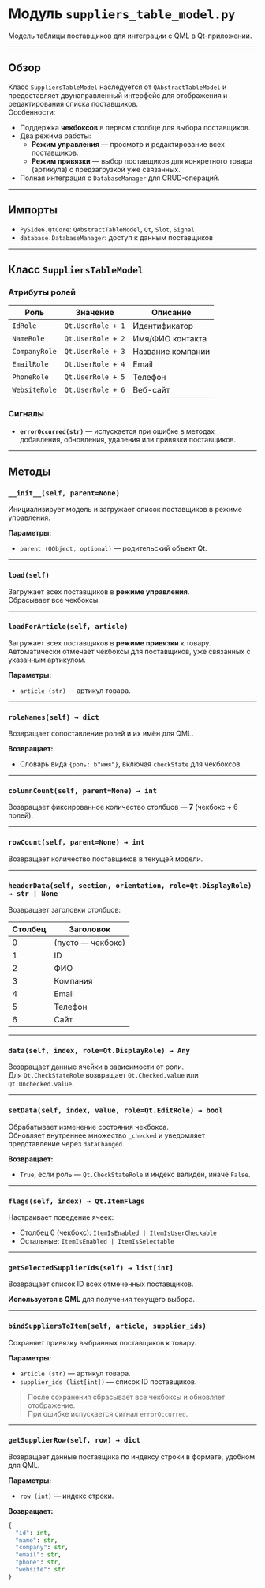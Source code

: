 # Модуль `suppliers_table_model.py`

Модель таблицы поставщиков для интеграции с QML в Qt-приложении.

---

## Обзор

Класс `SuppliersTableModel` наследуется от `QAbstractTableModel` и предоставляет двунаправленный интерфейс для отображения и редактирования списка поставщиков.  
Особенности:

- Поддержка **чекбоксов** в первом столбце для выбора поставщиков.
- Два режима работы:
  - **Режим управления** — просмотр и редактирование всех поставщиков.
  - **Режим привязки** — выбор поставщиков для конкретного товара (артикула) с предзагрузкой уже связанных.
- Полная интеграция с `DatabaseManager` для CRUD-операций.

---

## Импорты

- `PySide6.QtCore`: `QAbstractTableModel`, `Qt`, `Slot`, `Signal`
- `database.DatabaseManager`: доступ к данным поставщиков

---

## Класс `SuppliersTableModel`

### Атрибуты ролей

| Роль            | Значение                | Описание               |
|-----------------|-------------------------|------------------------|
| `IdRole`        | `Qt.UserRole + 1`       | Идентификатор          |
| `NameRole`      | `Qt.UserRole + 2`       | Имя/ФИО контакта       |
| `CompanyRole`   | `Qt.UserRole + 3`       | Название компании      |
| `EmailRole`     | `Qt.UserRole + 4`       | Email                  |
| `PhoneRole`     | `Qt.UserRole + 5`       | Телефон                |
| `WebsiteRole`   | `Qt.UserRole + 6`       | Веб-сайт               |

### Сигналы

- **`errorOccurred(str)`** — испускается при ошибке в методах добавления, обновления, удаления или привязки поставщиков.

---

## Методы

### `__init__(self, parent=None)`

Инициализирует модель и загружает список поставщиков в режиме управления.

**Параметры:**  
- `parent (QObject, optional)` — родительский объект Qt.

---

### `load(self)`

Загружает всех поставщиков в **режиме управления**.  
Сбрасывает все чекбоксы.

---

### `loadForArticle(self, article)`

Загружает всех поставщиков в **режиме привязки** к товару.  
Автоматически отмечает чекбоксы для поставщиков, уже связанных с указанным артикулом.

**Параметры:**  
- `article (str)` — артикул товара.

---

### `roleNames(self) → dict`

Возвращает сопоставление ролей и их имён для QML.

**Возвращает:**  
- Словарь вида `{роль: b"имя"}`, включая `checkState` для чекбоксов.

---

### `columnCount(self, parent=None) → int`

Возвращает фиксированное количество столбцов — **7** (чекбокс + 6 полей).

---

### `rowCount(self, parent=None) → int`

Возвращает количество поставщиков в текущей модели.

---

### `headerData(self, section, orientation, role=Qt.DisplayRole) → str | None`

Возвращает заголовки столбцов:

| Столбец | Заголовок |
|--------|-----------|
| 0      | (пусто — чекбокс) |
| 1      | ID        |
| 2      | ФИО       |
| 3      | Компания  |
| 4      | Email     |
| 5      | Телефон   |
| 6      | Сайт      |

---

### `data(self, index, role=Qt.DisplayRole) → Any`

Возвращает данные ячейки в зависимости от роли.  
Для `Qt.CheckStateRole` возвращает `Qt.Checked.value` или `Qt.Unchecked.value`.

---

### `setData(self, index, value, role=Qt.EditRole) → bool`

Обрабатывает изменение состояния чекбокса.  
Обновляет внутреннее множество `_checked` и уведомляет представление через `dataChanged`.

**Возвращает:**  
- `True`, если роль — `Qt.CheckStateRole` и индекс валиден, иначе `False`.

---

### `flags(self, index) → Qt.ItemFlags`

Настраивает поведение ячеек:
- Столбец 0 (чекбокс): `ItemIsEnabled | ItemIsUserCheckable`
- Остальные: `ItemIsEnabled | ItemIsSelectable`

---

### `getSelectedSupplierIds(self) → list[int]`

Возвращает список ID всех отмеченных поставщиков.

**Используется в QML** для получения текущего выбора.

---

### `bindSuppliersToItem(self, article, supplier_ids)`

Сохраняет привязку выбранных поставщиков к товару.

**Параметры:**  
- `article (str)` — артикул товара.  
- `supplier_ids (list[int])` — список ID поставщиков.

> После сохранения сбрасывает все чекбоксы и обновляет отображение.  
> При ошибке испускается сигнал `errorOccurred`.

---

### `getSupplierRow(self, row) → dict`

Возвращает данные поставщика по индексу строки в формате, удобном для QML.

**Параметры:**  
- `row (int)` — индекс строки.

**Возвращает:**  
```python
{
  "id": int,
  "name": str,
  "company": str,
  "email": str,
  "phone": str,
  "website": str
}